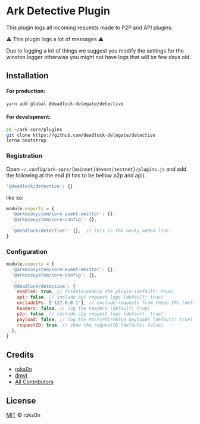# Ark Detective Plugin

This plugin logs all incoming requests made to P2P and API plugins.

⚠️ This plugin logs a lot of messages ⚠️

Due to logging a lot of things we suggest you modify the settings for the winston logger otherwise
you might not have logs that will be few days old.

## Installation

#### For production:

`yarn add global @deadlock-delegate/detective`

#### For development:
```bash
cd ~/ark-core/plugins
git clone https://github.com/deadlock-delegate/detective
lerna bootstrap
```

### Registration

Open `~/.config/ark-core/{mainnet|devnet|testnet}/plugins.js` and add the following at the end (it has to be bellow p2p and api).

```js
'@deadlock/detective': {}
```

like so:

```js
module.exports = {
  '@arkecosystem/core-event-emitter': {},
  '@arkecosystem/core-config': {},
  ...
  '@deadlock/detective': {},  // this is the newly added line
}
```

### Configuration

```js
module.exports = {
  '@arkecosystem/core-event-emitter': {},
  '@arkecosystem/core-config': {},
  ...
  '@deadlock/detective': {
    enabled: true, // disable/enable the plugin (default: true)
    api: false, // include api request logs (default: true)
    excludeIPs: ['127.0.0.1'], // exclude requests from these IPs (default: [])
    headers: false, // log the headers (default: true)
    p2p: false, // include p2p request logs (default: true)
    payload: false, // log the POST/PUT/PATCH payloads (default: true)
    requestID: true, // show the requestID (default: false)
  },
}
```

## Credits

- [roks0n](https://github.com/roks0n)
- [dmvt](https://github.com/dmvt)
- [All Contributors](../../../../contributors)

## License

[MIT](LICENSE) © roks0n
